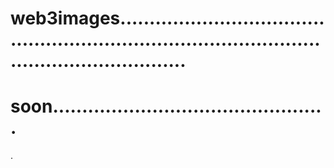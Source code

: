 # web3images......................................................................................................................
# soon...............................................
.
